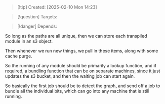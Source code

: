 
>[!tip] Created: [2025-02-10 Mon 14:23]

>[!question] Targets: 

>[!danger] Depends: 

So long as the paths are all unique, then we can store each transpiled module in an s3 object.

Then whenever we run new things, we pull in these items, along with some cache purge.

So the running of any module should be primarily a lookup function, and if required, a bundling function that can be on separate machines, since it just updates the s3 bucket, and then the waiting job can start again.

So basically the first job should be to detect the graph, and send off a job to bundle all the individual bits, which can go into any machine that is still running.